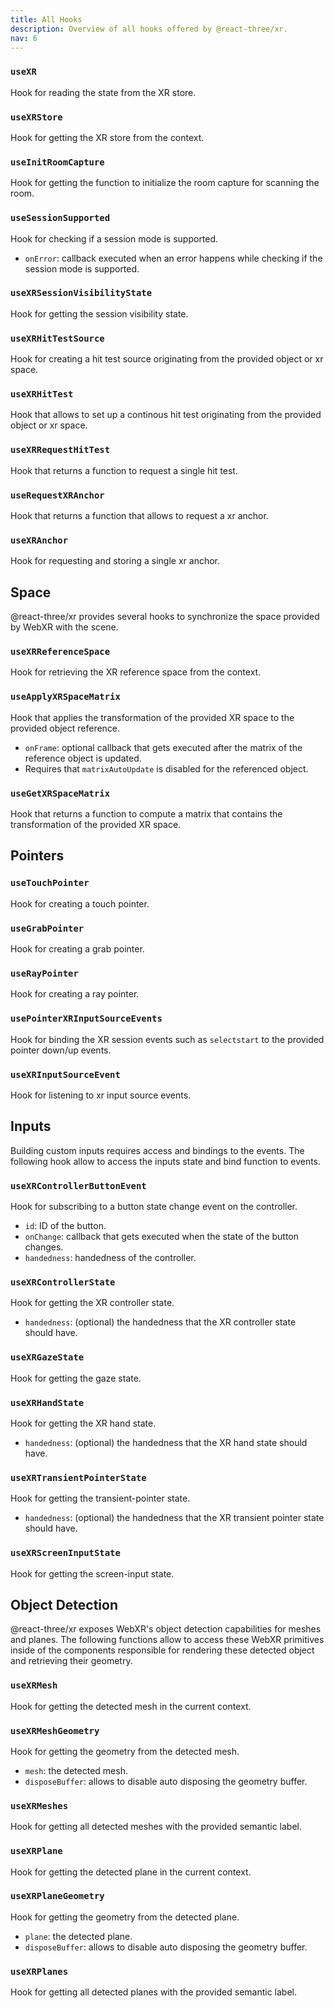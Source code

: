 ```yaml
---
title: All Hooks
description: Overview of all hooks offered by @react-three/xr.
nav: 6
---
```


### `useXR`

Hook for reading the state from the XR store.

### `useXRStore`

Hook for getting the XR store from the context.

### `useInitRoomCapture`

Hook for getting the function to initialize the room capture for scanning the room.

### `useSessionSupported`

Hook for checking if a session mode is supported.

- `onError`: callback executed when an error happens while checking if the session mode is supported.

### `useXRSessionVisibilityState`

Hook for getting the session visibility state.

### `useXRHitTestSource`

Hook for creating a hit test source originating from the provided object or xr space.

### `useXRHitTest`

Hook that allows to set up a continous hit test originating from the provided object or xr space.

### `useXRRequestHitTest`

Hook that returns a function to request a single hit test.


### `useRequestXRAnchor`

Hook that returns a function that allows to request a xr anchor.

### `useXRAnchor`

Hook for requesting and storing a single xr anchor.

## Space

@react-three/xr provides several hooks to synchronize the space provided by WebXR with the scene.

### `useXRReferenceSpace`

Hook for retrieving the XR reference space from the context.

### `useApplyXRSpaceMatrix`

Hook that applies the transformation of the provided XR space to the provided object reference.

- `onFrame`: optional callback that gets executed after the matrix of the reference object is updated.
- Requires that `matrixAutoUpdate` is disabled for the referenced object.

### `useGetXRSpaceMatrix`

Hook that returns a function to compute a matrix that contains the transformation of the provided XR space.

## Pointers

### `useTouchPointer`

Hook for creating a touch pointer.

### `useGrabPointer`

Hook for creating a grab pointer.

### `useRayPointer`

Hook for creating a ray pointer.

### `usePointerXRInputSourceEvents`

Hook for binding the XR session events such as `selectstart` to the provided pointer down/up events.

### `useXRInputSourceEvent`

Hook for listening to xr input source events.

## Inputs

Building custom inputs requires access and bindings to the events. The following hook allow to access the inputs state and bind function to events.

### `useXRControllerButtonEvent`

Hook for subscribing to a button state change event on the controller.

- `id`: ID of the button.
- `onChange`: callback that gets executed when the state of the button changes.
- `handedness`: handedness of the controller.

### `useXRControllerState`

Hook for getting the XR controller state.

- `handedness`: (optional) the handedness that the XR controller state should have.

### `useXRGazeState`

Hook for getting the gaze state.

### `useXRHandState`

Hook for getting the XR hand state.

- `handedness`: (optional) the handedness that the XR hand state should have.

### `useXRTransientPointerState`

Hook for getting the transient-pointer state.

- `handedness`: (optional) the handedness that the XR transient pointer state should have.

### `useXRScreenInputState`

Hook for getting the screen-input state.

## Object Detection

@react-three/xr exposes WebXR's object detection capabilities for meshes and planes. The following functions allow to access these WebXR primitives inside of the components responsible for rendering these detected object and retrieving their geometry.

### `useXRMesh`

Hook for getting the detected mesh in the current context.

### `useXRMeshGeometry`

Hook for getting the geometry from the detected mesh.

- `mesh`: the detected mesh.
- `disposeBuffer`: allows to disable auto disposing the geometry buffer.

### `useXRMeshes`

Hook for getting all detected meshes with the provided semantic label.

### `useXRPlane`

Hook for getting the detected plane in the current context.

### `useXRPlaneGeometry`

Hook for getting the geometry from the detected plane.

- `plane`: the detected plane.
- `disposeBuffer`: allows to disable auto disposing the geometry buffer.

### `useXRPlanes`

Hook for getting all detected planes with the provided semantic label.